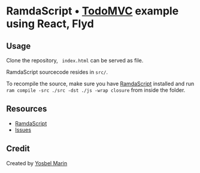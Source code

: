 # RamdaScript • [TodoMVC](http://todomvc.com) example using React, Flyd

## Usage
Clone the repository, ` index.html` can be served as file.

RamdaScript sourcecode resides in `src/`.

To recompile the source, make sure you have [RamdaScript](https://github.com/yosbelms/ramdascript) installed and run `ram compile -src ./src -dst ./js -wrap closure` from inside the folder.

## Resources

- [RamdaScript](https://github.com/yosbelms/ramdascript)
- [Issues](https://github.com/yosbelms/ramdascript/issues)

## Credit

Created by [Yosbel Marin](http://github.com/yosbelms)
